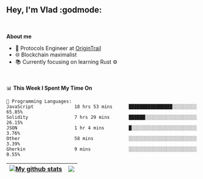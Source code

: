 ## Hey, I'm Vlad :godmode:

<br/>

**About me**
- 💼 Protocols Engineer at [OriginTrail](https://github.com/OriginTrail)
- 🌐 Blockchain maximalist
- 📚 Currently focusing on learning Rust :gear:

<br/>

<!--START_SECTION:waka-->
📊 **This Week I Spent My Time On** 

```text
💬 Programming Languages: 
JavaScript               18 hrs 53 mins      ████████████████░░░░░░░░░   65.85% 
Solidity                 7 hrs 29 mins       ██████░░░░░░░░░░░░░░░░░░░   26.15% 
JSON                     1 hr 4 mins         █░░░░░░░░░░░░░░░░░░░░░░░░   3.76% 
Other                    58 mins             ░░░░░░░░░░░░░░░░░░░░░░░░░   3.39% 
Gherkin                  9 mins              ░░░░░░░░░░░░░░░░░░░░░░░░░   0.55%

```


<!--END_SECTION:waka-->


| <a href="https://github.com/anuraghazra/github-readme-stats"><img align="center" src="https://github-readme-stats.vercel.app/api?username=u-hubar&show_icons=true&include_all_commits=true&theme=dark&hide_border=true" alt="My github stats" /></a> | <a href="https://github.com/anuraghazra/github-readme-stats"><img align="center" src="https://github-readme-stats.vercel.app/api/top-langs/?username=u-hubar&layout=compact&theme=dark&hide_border=true" /></a> |
| ------------- | ------------- |
